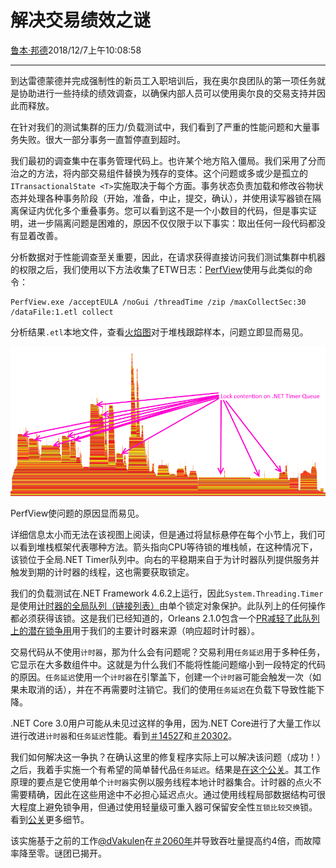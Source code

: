 # 解决交易绩效之谜

[鲁本·邦德](https://github.com/ReubenBond)2018/12/7上午10:08:58

* * *

到达雷德蒙德并完成强制性的新员工入职培训后，我在奥尔良团队的第一项任务就是协助进行一些持续的绩效调查，以确保内部人员可以使用奥尔良的交易支持并因此而释放。

在针对我们的测试集群的压力/负载测试中，我们看到了严重的性能问题和大量事务失败。很大一部分事务一直暂停直到超时。

我们最初的调查集中在事务管理代码上。也许某个地方陷入僵局。我们采用了分而治之的方法，将内部交易组件替换为残存的变体。这个问题或多或少是孤立的`ITransactionalState <T>`实施取决于每个方面。事务状态负责加载和修改谷物状态并处理各种事务阶段（开始，准备，中止，提交，确认），并使用读写器锁在隔离保证内优化多个重叠事务。您可以看到这不是一个小数目的代码，但是事实证明，进一步隔离问题是困难的，原因不仅仅限于以下事实：取出任何一段代码都没有显着改善。

分析数据对于性能调查至关重要，因此，在请求获得直接访问我们测试集群中机器的权限之后，我们使用以下方法收集了ETW日志：[PerfView](https://github.com/Microsoft/perfview)使用与此类似的命令：

```
PerfView.exe /acceptEULA /noGui /threadTime /zip /maxCollectSec:30 /dataFile:1.etl collect
```

分析结果`.etl`本地文件，查看[火焰图](http://www.brendangregg.com/flamegraphs.html)对于堆栈跟踪样本，问题立即显而易见。

[![Flame graph showing lock contention on the .NET Timer Queue](media/2018/12/lock_contention_small.png)](media/2018/12/lock_contention2.png)

PerfView使问题的原因显而易见。

详细信息太小而无法在该视图上阅读，但是通过将鼠标悬停在每个小节上，我们可以看到堆栈框架代表哪种方法。箭头指向CPU等待锁的堆栈帧，在这种情况下，该锁位于全局.NET Timer队列中。向右的平稳期来自于为计时器队列提供服务并触发到期的计时器的线程，这也需要获取锁定。

我们的负载测试在.NET Framework 4.6.2上运行，因此`System.Threading.Timer`是使用[计时器的全局队列（链接列表）](https://referencesource.microsoft.com/#mscorlib/system/threading/timer.cs,208ff87939c84fe3)由单个锁定对象保护。此队列上的任何操作都必须获得该锁。这是我们已经知道的，Orleans 2.1.0包含一个[PR减轻了此队列上的潜在锁争用](https://github.com/dotnet/orleans/pull/4399)用于我们的主要计时器来源（响应超时计时器）。

交易代码从不使用`计时器`，那为什么会有问题呢？交易利用`任务延迟`用于多种任务，它显示在大多数组件中。这就是为什么我们不能将性能问题缩小到一段特定的代码的原因。`任务延迟`使用一个`计时器`在引擎盖下，创建一个`计时器`可能会触发一次（如果未取消的话），并在不再需要时注销它。我们的使用`任务延迟`在负载下导致性能下降。

.NET Core 3.0用户可能从未见过这样的争用，因为.NET Core进行了大量工作以进行改进`计时器`和`任务延迟`性能。看到[＃14527](https://github.com/dotnet/coreclr/pull/14527)和[＃20302](https://github.com/dotnet/coreclr/pull/20302)。

我们如何解决这一争执？在确认这里的修复程序实际上可以解决该问题（成功！）之后，我着手实施一个有希望的简单替代品`任务延迟`。结果是[在这个公关](https://github.com/dotnet/orleans/pull/5201)。其工作原理的要点是它使用单个`计时器`实例以服务线程本地计时器集合。计时器的点火不需要精确，因此在这些用途中不必担心延迟点火。通过使用线程局部数据结构可很大程度上避免锁争用，但通过使用轻量级可重入器可保留安全性`互锁比较交换`锁。看到[公关](https://github.com/dotnet/orleans/pull/5201)更多细节。

该实施基于之前的工作[@dVakulen](https://github.com/dVakulen)在[＃2060年](https://github.com/dotnet/orleans/pull/2060/files#diff-a694ce799337a9585c6bb404e7ca2339)并导致吞吐量提高约4倍，而故障率降至零。谜团已揭开。
